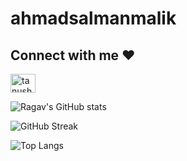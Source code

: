 # ahmadsalmanmalik




<h2 align="left">Connect with me ❤️</h2>
<p align="left">
<a href="https://www.linkedin.com/in/~salmanmalik/" target="blank"><img align="center" src="https://raw.githubusercontent.com/rahuldkjain/github-profile-readme-generator/master/src/images/icons/Social/linked-in-alt.svg" alt="tanush-savadi-2161181b1" height="30" width="40" /></a>

</p>

![Ragav's GitHub stats](https://github-readme-stats.vercel.app/api?username=ASalman-Malik&show_icons=true&theme=radical)

![GitHub Streak](https://github-readme-streak-stats.herokuapp.com/?user=ASalman-Malik&theme=radical)                                                  

                                                  
![Top Langs](https://github-readme-stats.vercel.app/api/top-langs/?username=ASalman-Malik&layout=compact&theme=radical&langs_count=6)
